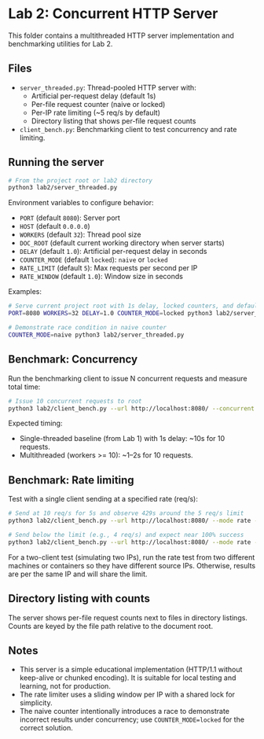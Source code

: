 # Lab 2: Concurrent HTTP Server

This folder contains a multithreaded HTTP server implementation and benchmarking utilities for Lab 2.

## Files

- `server_threaded.py`: Thread-pooled HTTP server with:
  - Artificial per-request delay (default 1s)
  - Per-file request counter (naive or locked)
  - Per-IP rate limiting (~5 req/s by default)
  - Directory listing that shows per-file request counts
- `client_bench.py`: Benchmarking client to test concurrency and rate limiting.

## Running the server

```bash
# From the project root or lab2 directory
python3 lab2/server_threaded.py
```

Environment variables to configure behavior:

- `PORT` (default `8080`): Server port
- `HOST` (default `0.0.0.0`)
- `WORKERS` (default `32`): Thread pool size
- `DOC_ROOT` (default current working directory when server starts)
- `DELAY` (default `1.0`): Artificial per-request delay in seconds
- `COUNTER_MODE` (default `locked`): `naive` or `locked`
- `RATE_LIMIT` (default `5`): Max requests per second per IP
- `RATE_WINDOW` (default `1.0`): Window size in seconds

Examples:

```bash
# Serve current project root with 1s delay, locked counters, and default rate limit
PORT=8080 WORKERS=32 DELAY=1.0 COUNTER_MODE=locked python3 lab2/server_threaded.py

# Demonstrate race condition in naive counter
COUNTER_MODE=naive python3 lab2/server_threaded.py
```

## Benchmark: Concurrency

Run the benchmarking client to issue N concurrent requests and measure total time:

```bash
# Issue 10 concurrent requests to root
python3 lab2/client_bench.py --url http://localhost:8080/ --concurrent 10 --mode concurrency
```

Expected timing:
- Single-threaded baseline (from Lab 1) with 1s delay: ~10s for 10 requests.
- Multithreaded (workers >= 10): ~1–2s for 10 requests.

## Benchmark: Rate limiting

Test with a single client sending at a specified rate (req/s):

```bash
# Send at 10 req/s for 5s and observe 429s around the 5 req/s limit
python3 lab2/client_bench.py --url http://localhost:8080/ --mode rate --rate 10 --rate-duration 5

# Send below the limit (e.g., 4 req/s) and expect near 100% success
python3 lab2/client_bench.py --url http://localhost:8080/ --mode rate --rate 4 --rate-duration 5
```

For a two-client test (simulating two IPs), run the rate test from two different machines or containers so they have different source IPs. Otherwise, results are per the same IP and will share the limit.

## Directory listing with counts

The server shows per-file request counts next to files in directory listings. Counts are keyed by the file path relative to the document root.

## Notes

- This server is a simple educational implementation (HTTP/1.1 without keep-alive or chunked encoding). It is suitable for local testing and learning, not for production.
- The rate limiter uses a sliding window per IP with a shared lock for simplicity.
- The naive counter intentionally introduces a race to demonstrate incorrect results under concurrency; use `COUNTER_MODE=locked` for the correct solution.
